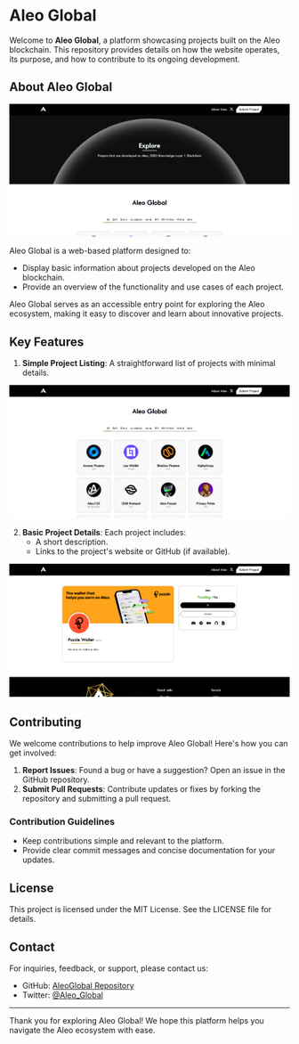 # Aleo Global

Welcome to **Aleo Global**, a platform showcasing projects built on the Aleo blockchain. This repository provides details on how the website operates, its purpose, and how to contribute to its ongoing development.

## About Aleo Global

![HomePage](readmestock/hometop.png)

Aleo Global is a web-based platform designed to:

- Display basic information about projects developed on the Aleo blockchain.
- Provide an overview of the functionality and use cases of each project.

Aleo Global serves as an accessible entry point for exploring the Aleo ecosystem, making it easy to discover and learn about innovative projects.

## Key Features

1. **Simple Project Listing**: A straightforward list of projects with minimal details.

![Projects](readmestock/projects.png)

2. **Basic Project Details**: Each project includes:
   - A short description.
   - Links to the project's website or GitHub (if available).

![Project Example](readmestock/project.png)

## Contributing

We welcome contributions to help improve Aleo Global! Here's how you can get involved:

1. **Report Issues**: Found a bug or have a suggestion? Open an issue in the GitHub repository.
2. **Submit Pull Requests**: Contribute updates or fixes by forking the repository and submitting a pull request.

### Contribution Guidelines

- Keep contributions simple and relevant to the platform.
- Provide clear commit messages and concise documentation for your updates.

## License

This project is licensed under the MIT License. See the LICENSE file for details.

## Contact



For inquiries, feedback, or support, please contact us:

- GitHub: [AleoGlobal Repository](https://github.com/MMeetJS/AleoGlobal)
- Twitter: [@Aleo\_Global](https://twitter.com/Aleo_Global)

---

Thank you for exploring Aleo Global! We hope this platform helps you navigate the Aleo ecosystem with ease.

